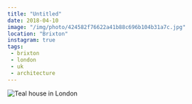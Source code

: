 ```yaml
---
title: "Untitled"
date: 2018-04-10
image: "/img/photo/424582f76622a41b88c696b104b31a7c.jpg"
location: "Brixton"
instagram: true
tags:
 - brixton
 - london
 - uk
 - architecture
---
```


![Teal house in London](/img/photo/424582f76622a41b88c696b104b31a7c.jpg)
